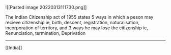 ![[Pasted image 20220313111730.png]]

The Indian Citizenship act of 1955 states 5 ways in which a peson may recieve citizenship ie, birth, descent, registration, naturalisation, incorporation of territory, and 3 ways he may lose the citizenship ie, Renunciation, termination, Deprivation

****
[[India]]